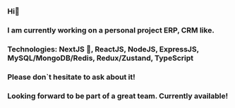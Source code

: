 ### Hi👋

### I am currently working on a personal project ERP, CRM like.
### Technologies: NextJS 🚀, ReactJS, NodeJS, ExpressJS, MySQL/MongoDB/Redis, Redux/Zustand, TypeScript
### Please don`t hesitate to ask about it!

### Looking forward to be part of a great team. Currently available!
